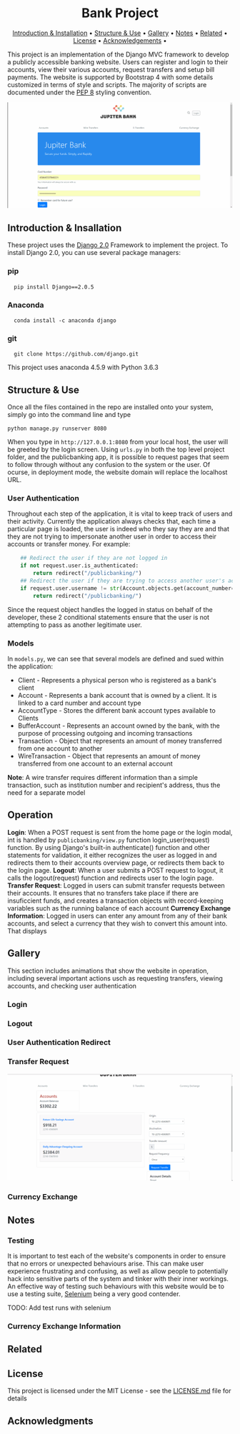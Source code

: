 <h1 align="center">
  Bank Project
</h1>


<p align="center">
  <a href="#introduction--insallation">Introduction & Installation</a> •
  <a href="#structure--use">Structure & Use</a> •
  <a href="#download">Gallery</a> •
  <a href="#credits">Notes</a> •
  <a href="#related">Related</a> •
  <a href="#license">License</a> •
  <a href="#acknowledgements">Acknowledgements</a> •
</p>


This project is an implementation of the Django MVC framework to develop a publicly accessible banking website. Users can register and login to their accounts, view their various accounts, request transfers and setup bill payments. The website is supported by Bootstrap 4 with some details customized in terms of style and scripts. The majority of scripts are documented under the [PEP 8](https://www.python.org/dev/peps/pep-0008/) styling convention.

![Login Animation](img/gifs/login-animation.gif)

## Introduction & Insallation

These project uses the [Django 2.0](https://www.djangoproject.com/) Framework to implement the project. To install Django 2.0, you can use several package managers:

### pip
```
  pip install Django==2.0.5
```
### Anaconda
```
  conda install -c anaconda django
```
### git 
```
  git clone https://github.com/django.git
```

This project uses anaconda 4.5.9 with Python 3.6.3

## Structure & Use

Once all the files contained in the repo are installed onto your system, simply go into the command line and type 

```
python manage.py runserver 8080
```

When you type in ```http://127.0.0.1:8080``` from your local host, the user will be greeted by the login screen. Using ```urls.py``` in both the top level project folder, and the publicbanking app, it is possible to request pages that seem to follow through without any confusion to the system or the user. Of ocurse, in deployment mode, the website domain will replace the localhost URL. 

### User Authentication

Throughout each step of the application, it is vital to keep track of users and their activity. Currently the application always checks that, each time a particular page is loaded, the user is indeed who they say they are and that they are not trying to impersonate another user in order to access their accounts or transfer money. For example:

```python
    ## Redirect the user if they are not logged in
    if not request.user.is_authenticated:
        return redirect("/publicbanking/")
    ## Redirect the user if they are trying to access another user's account
    if request.user.username != str(Account.objects.get(account_number=num).account_card):
        return redirect("/publicbanking/")
```

Since the request object handles the logged in status on behalf of the developer, these 2 conditional statements ensure that the user is not attempting to pass as another legitimate user. 

### Models

In ```models.py```, we can see that several models are defined and sued within the application:
* Client - Represents a physical person who is registered as a bank's client
* Account - Represents a bank account that is owned by a client. It is linked to a card number and account type
* AccountType - Stores the different bank account types available to Clients
* BufferAccount - Represents an account owned by the bank, with the purpose of processing outgoing and incoming transactions
* Transaction - Object that represents an amount of money transferred from one account to another
* WireTransaction - Object that represents an amount of money transferred from one account to an external account

**Note**: A wire transfer requires different information than a simple transaction, such as institution number and recipient's address, thus the need for a separate model

## Operation

**Login**: When a POST request is sent from the home page or the login modal, int is handled by ```publicbanking/view.py``` function login_user(request) function. By using Django's built-in authenticate() function and other statements for validation, it either recognizes the user as logged in and redirects them to their accounts overview page, or redirects them back to the login page.
**Logout**: When a user submits a POST request to logout, it calls the logout(request) function and redirects user to the login page.
**Transfer Request**: Logged in users can submit transfer requests between their accounts. It ensures that no transfers take place if there are insuficcient funds, and creates a transaction objects with record-keeping variables such as the running balance of each account
**Currency Exchange Information**: Logged in users can enter any amount from any of their bank accounts, and select a currency that they wish to convert this amount into. That displays


## Gallery

This section includes animations that show the website in operation, including several important actions usch as requesting transfers, viewing accounts, and checking user authentication


### Login 


### Logout


### User Authentication Redirect


### Transfer Request
![Transfer Request Animation](img/gifs/transfer-animation.gif)


### Currency Exchange

## Notes

### Testing

It is important to test each of the website's components in order to ensure that no errors or unexpected behaviours arise. This can make user experience frustrating and confusing, as well as allow people to potentially hack into sensitive parts of the system and tinker with their inner workings. An effective way of testing such behaviours with this website would be to use a testing suite, [Selenium](https://www.seleniumhq.org/) being a very good contender. 

TODO: Add test runs with selenium

### Currency Exchange Information



## Related

## License

This project is licensed under the MIT License - see the [LICENSE.md](LICENSE.md) file for details

## Acknowledgments

